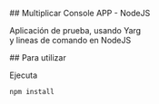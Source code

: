 ## Multiplicar Console APP - NodeJS 

Aplicación de prueba, usando Yarg  
y lineas de comando en NodeJS

## Para utilizar 

Ejecuta  

```
npm install 
```